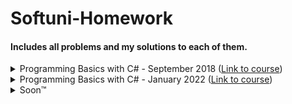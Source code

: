 # Softuni-Homework

#### Includes all problems and my solutions to each of them.

<details>
    <summary>Programming Basics with C# - September 2018 (<a href="https://softuni.bg/trainings/2073/programming-basics-with-csharp-september-2018">Link to course</a>)</summary>
        <ol>
            <li><a href="https://github.com/neverlink/Softuni-Homework/tree/master/01.%20Programming%20Basics/01%20-%20First%20Steps%20in%20Coding">First Steps in Coding</a></li>
            <li><a href="https://github.com/neverlink/Softuni-Homework/tree/master/01.%20Programming%20Basics/02%20-%20Simple%20Calculations">Simple Operations and Calculations</a></li>
            <li><a href="https://github.com/neverlink/Softuni-Homework/tree/master/01.%20Programming%20Basics/03%20-%20Simple%20Operations%20and%20Calculations%20-%20Exercise">Simple Operations and Calculations - Exercise</a></li>
            <li><a href="https://github.com/neverlink/Softuni-Homework/tree/master/01.%20Programming%20Basics/04%20-%20Conditional%20Statements">Conditional Statements</a></li>
            <li><a href="https://github.com/neverlink/Softuni-Homework/tree/master/01.%20Programming%20Basics/05%20-%20Conditional%20Statements%20-%20Exercise">Conditional Statements - Exercise</a></li>
            <li><a href="https://github.com/neverlink/Softuni-Homework/tree/master/01.%20Programming%20Basics/06%20-%20Nested%20Conditional%20Statements">Nested Conditional Statements</a></li>
            <li><a href="https://github.com/neverlink/Softuni-Homework/tree/master/01.%20Programming%20Basics/07%20-%20Nested%20Conditional%20Statements%20-%20Exercise">Nested Conditional Statements - Exercise</a></li>
            <li><a href="https://github.com/neverlink/Softuni-Homework/tree/master/01.%20Programming%20Basics/08%20-%20While%20Loop">While Loop</a></li>
            <li><a href="https://github.com/neverlink/Softuni-Homework/tree/master/01.%20Programming%20Basics/09%20-%20While-Loop%20-%20Exercise">While Loop - Exercise</a></li>
            <li><a href="https://github.com/neverlink/Softuni-Homework/tree/master/01.%20Programming%20Basics/10%20-%20For-Loop">For Loop</a></li>
            <li><a href="https://github.com/neverlink/Softuni-Homework/tree/master/01.%20Programming%20Basics/11%20-%20For-Loop%20-%20Exercise">For Loop - Exercise</a></li>
            <li><a href="https://github.com/neverlink/Softuni-Homework/tree/master/01.%20Programming%20Basics/12%20-%20Nested%20Loops">Nested Loops</a></li>
            <li><a href="https://github.com/neverlink/Softuni-Homework/tree/master/01.%20Programming%20Basics/13%20-%20Nested%20Loops%20-%20Exercise">Nested Loops - Exercise</a></li>
            <li><a href="https://github.com/neverlink/Softuni-Homework/tree/master/01.%20Programming%20Basics/14%20-%20Exam%20Preparation">Exam Preparation</a></li>
            <li><a href="https://github.com/neverlink/Softuni-Homework/tree/master/01.%20Programming%20Basics/15%20-%20Programming%20Basics%20Sample%20Exam%20-%2028%20October%202018">Programming Basics Sample Exam - 28 October 2018</a></li>
            <li><a href="https://github.com/neverlink/Softuni-Homework/tree/master/01.%20Programming%20Basics/16%20-%20Programming%20Basics%20Online%20Exam%20-%203%20and%204%20November%202018">Programming Basics Online Exam - 3 and 4 November 2018</a></li>
        </ol>
</details>
<details>
    <summary>Programming Basics with C# - January 2022 (<a href="https://softuni.bg/trainings/3606/programming-fundamentals-with-csharp-january-2022">Link to course</a>)</
    <ol>
        <li>Soon™</li>
    </ol>
</details>